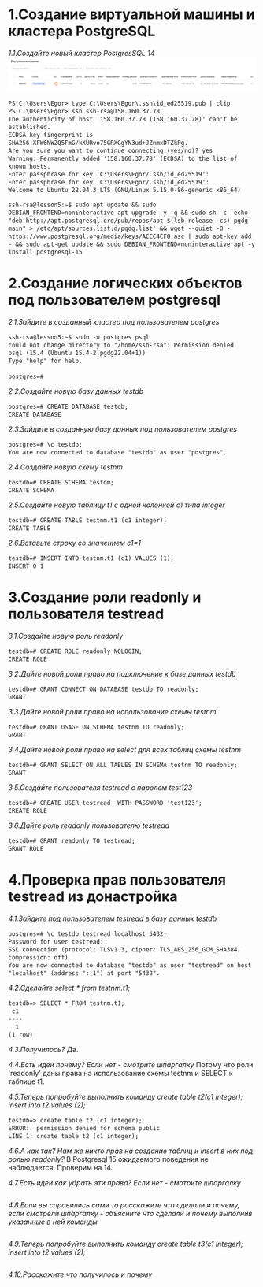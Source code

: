 # 1.Создание виртуальной машины и кластера PostgreSQL
*1.1.Cоздайте новый кластер PostgresSQL 14*
![Иллюстрация к проекту](https://github.com/sadbytrue/egor_sizov_pg_advanced/blob/main/Screenshot_9.png)
```
PS C:\Users\Egor> type C:\Users\Egor\.ssh\id_ed25519.pub | clip
PS C:\Users\Egor> ssh ssh-rsa@158.160.37.78
The authenticity of host '158.160.37.78 (158.160.37.78)' can't be established.
ECDSA key fingerprint is SHA256:XFW6NW2Q5FmG/kXURvo75GRXGgYN3ud+JZnmxDTZkPg.
Are you sure you want to continue connecting (yes/no)? yes
Warning: Permanently added '158.160.37.78' (ECDSA) to the list of known hosts.
Enter passphrase for key 'C:\Users\Egor/.ssh/id_ed25519':
Enter passphrase for key 'C:\Users\Egor/.ssh/id_ed25519':
Welcome to Ubuntu 22.04.3 LTS (GNU/Linux 5.15.0-86-generic x86_64)
```
```
ssh-rsa@lesson5:~$ sudo apt update && sudo DEBIAN_FRONTEND=noninteractive apt upgrade -y -q && sudo sh -c 'echo "deb http://apt.postgresql.org/pub/repos/apt $(lsb_release -cs)-pgdg main" > /etc/apt/sources.list.d/pgdg.list' && wget --quiet -O - https://www.postgresql.org/media/keys/ACCC4CF8.asc | sudo apt-key add - && sudo apt-get update && sudo DEBIAN_FRONTEND=noninteractive apt -y install postgresql-15
```
# 2.Создание логических объектов под пользователем postgresql
*2.1.Зайдите в созданный кластер под пользователем postgres*
```
ssh-rsa@lesson5:~$ sudo -u postgres psql
could not change directory to "/home/ssh-rsa": Permission denied
psql (15.4 (Ubuntu 15.4-2.pgdg22.04+1))
Type "help" for help.

postgres=#
```
*2.2.Создайте новую базу данных testdb*
```
postgres=# CREATE DATABASE testdb;
CREATE DATABASE
```
*2.3.Зайдите в созданную базу данных под пользователем postgres*
```
postgres=# \c testdb;
You are now connected to database "testdb" as user "postgres".
```
*2.4.Создайте новую схему testnm*
```
testdb=# CREATE SCHEMA testnm;
CREATE SCHEMA
```
*2.5.Создайте новую таблицу t1 с одной колонкой c1 типа integer*
```
testdb=# CREATE TABLE testnm.t1 (c1 integer);
CREATE TABLE
```
*2.6.Вставьте строку со значением c1=1*
```
testdb=# INSERT INTO testnm.t1 (c1) VALUES (1);
INSERT 0 1
```
# 3.Создание роли readonly и пользователя testread
*3.1.Создайте новую роль readonly*
```
testdb=# CREATE ROLE readonly NOLOGIN;
CREATE ROLE
```
*3.2.Дайте новой роли право на подключение к базе данных testdb*
```
testdb=# GRANT CONNECT ON DATABASE testdb TO readonly;
GRANT
```
*3.3.Дайте новой роли право на использование схемы testnm*
```
testdb=# GRANT USAGE ON SCHEMA testnm TO readonly;
GRANT
```
*3.4.Дайте новой роли право на select для всех таблиц схемы testnm*
```
testdb=# GRANT SELECT ON ALL TABLES IN SCHEMA testnm TO readonly;
GRANT
```
*3.5.Создайте пользователя testread с паролем test123*
```
testdb=# CREATE USER testread  WITH PASSWORD 'test123';
CREATE ROLE
```
*3.6.Дайте роль readonly пользователю testread*
```
testdb=# GRANT readonly TO testread;
GRANT ROLE
```
# 4.Проверка прав пользователя testread из донастройка
*4.1.Зайдите под пользователем testread в базу данных testdb*
```
postgres=# \c testdb testread localhost 5432;
Password for user testread:
SSL connection (protocol: TLSv1.3, cipher: TLS_AES_256_GCM_SHA384, compression: off)
You are now connected to database "testdb" as user "testread" on host "localhost" (address "::1") at port "5432".
```
*4.2.Сделайте select * from testnm.t1;*
```
testdb=> SELECT * FROM testnm.t1;
 c1
----
  1
(1 row)
```
*4.3.Получилось?*
Да.

*4.4.Есть идеи почему? Если нет - смотрите шпаргалку*
Потому что роли 'readonly' даны права на использование схемы testnm и SELECT к таблице t1.

*4.5.Теперь попробуйте выполнить команду create table t2(c1 integer); insert into t2 values (2);*
```
testdb=> create table t2 (c1 integer);
ERROR:  permission denied for schema public
LINE 1: create table t2 (c1 integer);

```
*4.6.А как так? Нам же никто прав на создание таблиц и insert в них под ролью readonly?*
В Postgresql 15 ожидаемого поведения не наблюдается. Проверим на 14.

*4.7.Есть идеи как убрать эти права? Если нет - смотрите шпаргалку*
```

```
*4.8.Если вы справились сами то расскажите что сделали и почему, если смотрели шпаргалку - объясните что сделали и почему выполнив указанные в ней команды*
```

```
*4.9.Теперь попробуйте выполнить команду create table t3(c1 integer); insert into t2 values (2);*
```

```
*4.10.Расскажите что получилось и почему*
```

```

